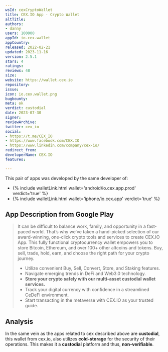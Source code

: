 ```yaml
---
wsId: cexCryptoWallet
title: CEX.IO App - Crypto Wallet
altTitle: 
authors:
- danny
users: 100000
appId: io.cex.wallet
appCountry: 
released: 2022-02-21
updated: 2023-11-16
version: 2.5.1
stars: 4
ratings: 
reviews: 48
size: 
website: https://wallet.cex.io
repository: 
issue: 
icon: io.cex.wallet.png
bugbounty: 
meta: ok
verdict: custodial
date: 2023-07-30
signer: 
reviewArchive: 
twitter: cex_io
social:
- https://t.me/CEX_IO
- https://www.facebook.com/CEX.IO
- https://www.linkedin.com/company/cex-io/
redirect_from: 
developerName: CEX.IO
features: 

---
```


This pair of apps was developed by the same developer of:

- {% include walletLink.html wallet='android/io.cex.app.prod' verdict='true' %}
- {% include walletLink.html wallet='iphone/io.cex.app' verdict='true' %}

## App Description from Google Play

> It can be difficult to balance work, family, and opportunity in a fast-paced world. That’s why we’ve taken a hand-picked selection of our award-winning, one-click crypto tools and services to create CEX.IO App. This fully functional cryptocurrency wallet empowers you to store Bitcoin, Ethereum, and over 100+ other altcoins and tokens. Buy, sell, trade, hold, earn, and choose the right path for your crypto journey.
> 
> - Utilize convenient Buy, Sell, Convert, Store, and Staking features.
> - Navigate emerging trends in DeFi and Web3.0 technology.
> - **Store your crypto safely with our multi-asset custodial wallet services.**
> - Track your digital currency with confidence in a streamlined CeDeFi environment.
> - Start transacting in the metaverse with CEX.IO as your trusted guide.

## Analysis 

In the same vein as the apps related to cex described above are **custodial**, this wallet from cex.io, also utilizes **cold-storage** for the security of their operations. This makes it a **custodial** platform and thus, **non-verifiable**.